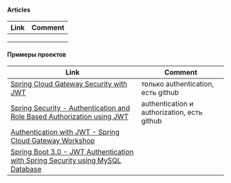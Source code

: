 
#### Articles
| Link | Comment |
| ---- | ------- |
|     |         |
|      |         |
|      |         |

#### Примеры проектов
| Link                                                                                            | Comment                                     |
| -------------------------------------------------------------------------------------------------- | ------------------------------------------- |
| [Spring Cloud Gateway Security with JWT](https://roytuts.com/spring-cloud-gateway-security-with-jwt-json-web-token/)                                                  | только authentication, есть github          |
| [Spring Security - Authentication and Role Based Authorization using JWT](https://roytuts.com/spring-security-authentication-and-role-based-authorization-using-jwt/) | authentication и authorization, есть github |
| [Authentication with JWT - Spring Cloud Gateway Workshop](https://andifalk.gitbook.io/spring-cloud-gateway-workshop/hands-on-labs/lab3)                               |                                             |
| [Spring Boot 3.0 - JWT Authentication with Spring Security using MySQL Database](https://www.geeksforgeeks.org/spring-boot-3-0-jwt-authentication-with-spring-security-using-mysql-database/)                                    |    |



